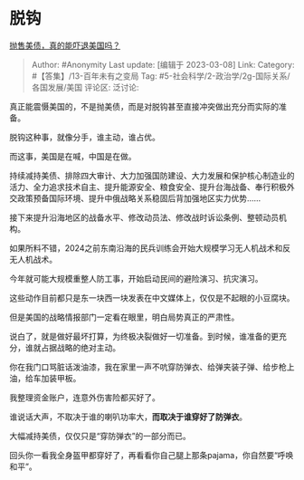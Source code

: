 # 脱钩
[抛售美债，真的能吓退美国吗？](https://www.zhihu.com/question/586196235/answer/2926233700)

> Author: #Anonymity
> Last update: [编辑于 2023-03-08]
> Link:
> Category: #【答集】/13-百年未有之变局
> Tag: #5-社会科学/2-政治学/2g-国际关系/各国发展/美国
> 评论区:
> 泛讨论:

真正能震慑美国的，不是抛美债，而是对脱钩甚至直接冲突做出充分而实际的准备。

脱钩这种事，就像分手，谁主动，谁占优。

而这事，美国是在喊，中国是在做。

持续减持美债、排除四大审计、大力加强国防建设、大力发展和保护核心制造业的活力、全力追求技术自主、提升能源安全、粮食安全、提升台海战备、奉行积极外交政策预备国际环境、提升中俄战略关系稳固后背加强地区实力优势……

接下来提升沿海地区的战备水平、修改动员法、修改战时诉讼条例、整顿动员机构。

如果所料不错，2024之前东南沿海的民兵训练会开始大规模学习无人机战术和反无人机战术。

今年就可能大规模重整人防工事，开始启动民间的避险演习、抗灾演习。

这些动作目前都只是东一块西一块发表在中文媒体上，仅仅是不起眼的小豆腐块。

但是美国的战略情报部门一定看在眼里，明白局势真正的严肃性。

说白了，就是做好最坏打算，为终极决裂做好一切准备。到时候，谁准备的更充分，谁就占据战略的绝对主动。

你在我门口骂脏话泼油漆，我在家里一声不吭穿防弹衣、给弹夹装子弹、给步枪上油，给车加装甲板。

我整理资金账户，连意外伤害险都买好了。

谁说话大声，不取决于谁的喇叭功率大，**而取决于谁穿好了防弹衣**。

大幅减持美债，仅仅只是“穿防弹衣”的一部分而已。

回头你一看我全身盔甲都穿好了，再看看你自己腿上那条pajama，你自然要“呼唤和平”。
